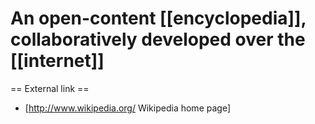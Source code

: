 # An open-content [[encyclopedia]], collaboratively developed over the [[internet]]

== External link ==

* [http://www.wikipedia.org/ Wikipedia home page]